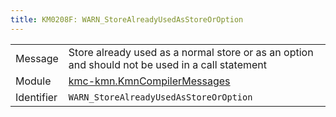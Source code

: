 ```yaml
---
title: KM0208F: WARN_StoreAlreadyUsedAsStoreOrOption
---
```


|            |           |
|------------|---------- |
| Message    | Store already used as a normal store or as an option and should not be used in a call statement |
| Module     | [kmc-kmn.KmnCompilerMessages](kmc-kmn.kmncompilermessages) |
| Identifier | `WARN_StoreAlreadyUsedAsStoreOrOption` |


